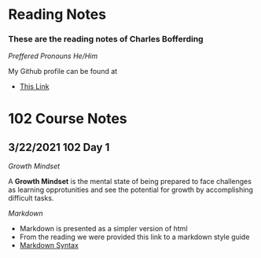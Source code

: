 # Reading Notes

### These are the reading notes of Charles Bofferding 
_Preffered Pronouns He/Him_

My Github profile can be found at 
- [This Link](https://github.com/Charles-Bofferding)

# 102 Course Notes

## 3/22/2021 102 Day 1

*Growth Mindset*

A **Growth Mindset** is the mental state of being prepared to face challenges as learning opprotunities and see the potential for growth by accomplishing difficult tasks.

*Markdown*

- Markdown is presented as a simpler version of html
- From the reading we were provided this link to a markdown style guide
-  [Markdown Syntax](https://help.github.com/en/articles/basic-writing-and-formatting-syntax)
